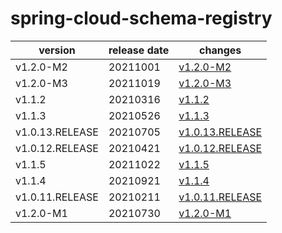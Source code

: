 # spring-cloud-schema-registry	


|version|release date|changes|
|---|---|---|
|v1.2.0-M2|20211001|[v1.2.0-M2](./v1.2.0-M2-20211001.md)|
|v1.2.0-M3|20211019|[v1.2.0-M3](./v1.2.0-M3-20211019.md)|
|v1.1.2|20210316|[v1.1.2](./v1.1.2-20210316.md)|
|v1.1.3|20210526|[v1.1.3](./v1.1.3-20210526.md)|
|v1.0.13.RELEASE|20210705|[v1.0.13.RELEASE](./v1.0.13.RELEASE-20210705.md)|
|v1.0.12.RELEASE|20210421|[v1.0.12.RELEASE](./v1.0.12.RELEASE-20210421.md)|
|v1.1.5|20211022|[v1.1.5](./v1.1.5-20211022.md)|
|v1.1.4|20210921|[v1.1.4](./v1.1.4-20210921.md)|
|v1.0.11.RELEASE|20210211|[v1.0.11.RELEASE](./v1.0.11.RELEASE-20210211.md)|
|v1.2.0-M1|20210730|[v1.2.0-M1](./v1.2.0-M1-20210730.md)|

